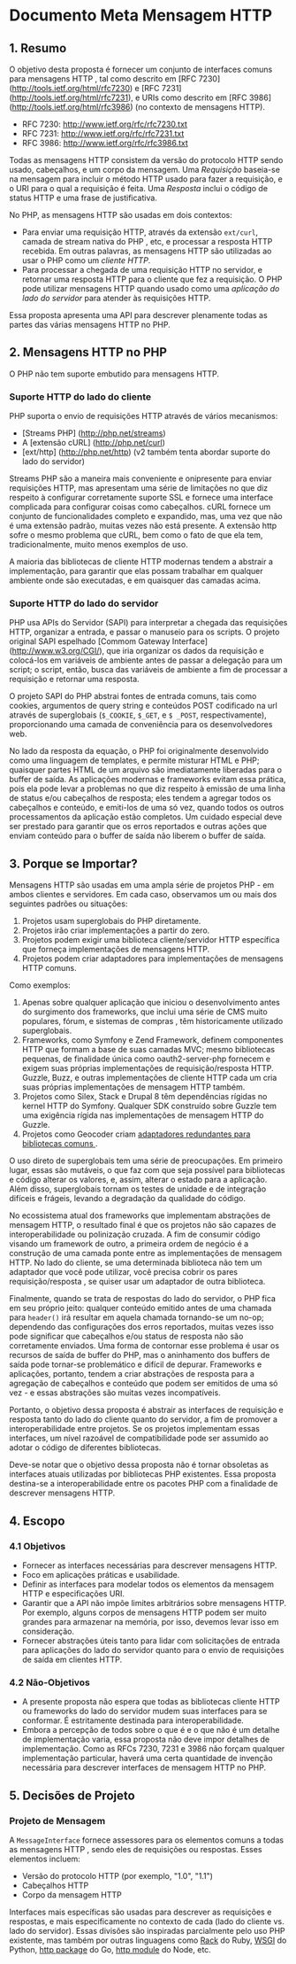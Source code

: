 # Documento Meta Mensagem HTTP

## 1. Resumo

O objetivo desta proposta é fornecer um conjunto de interfaces comuns para mensagens HTTP
, tal como descrito em [RFC 7230] (http://tools.ietf.org/html/rfc7230) e
[RFC 7231] (http://tools.ietf.org/html/rfc7231), e URIs como descrito em 
[RFC 3986] (http://tools.ietf.org/html/rfc3986) (no contexto de mensagens HTTP).

- RFC 7230: http://www.ietf.org/rfc/rfc7230.txt
- RFC 7231: http://www.ietf.org/rfc/rfc7231.txt
- RFC 3986: http://www.ietf.org/rfc/rfc3986.txt

Todas as mensagens HTTP consistem da versão do protocolo HTTP sendo usado, cabeçalhos, e
um corpo da mensagem. Uma _Requisição_ baseia-se na mensagem para incluir o método HTTP
usado para fazer a requisição, e o URI para o qual a requisição é feita. Uma
_Resposta_ inclui o código de status HTTP e uma frase de justificativa.

No PHP, as mensagens HTTP são usadas ​​em dois contextos:

- Para enviar uma requisição HTTP, através da extensão `ext/curl`, camada de stream nativa do PHP
  , etc, e processar a resposta HTTP recebida. Em outras palavras, as mensagens HTTP
  são utilizadas ao usar o PHP como um _cliente HTTP_.
- Para processar a chegada de uma requisição HTTP no servidor, e retornar uma resposta HTTP
  para o cliente que fez a requisição. O PHP pode utilizar mensagens HTTP quando usado como uma
  _aplicação do lado do servidor_ para atender às requisições HTTP.

Essa proposta apresenta uma API para descrever plenamente todas as partes das várias
mensagens HTTP no PHP.

## 2. Mensagens HTTP no PHP

O PHP não tem suporte embutido para mensagens HTTP.

### Suporte HTTP do lado do cliente

PHP suporta o envio de requisições HTTP através de vários mecanismos:

- [Streams PHP] (http://php.net/streams)
- A [extensão cURL] (http://php.net/curl)
- [ext/http] (http://php.net/http) (v2 também tenta abordar suporte do lado do servidor)

Streams PHP são a maneira mais conveniente e onipresente para enviar requisições HTTP,
mas apresentam uma série de limitações no que diz respeito à configurar corretamente suporte SSL
e fornece uma interface complicada para configurar coisas como
cabeçalhos. cURL fornece um conjunto de funcionalidades completo e expandido, mas, uma vez que não é uma
extensão padrão, muitas vezes não está presente. A extensão http sofre
o mesmo problema que cURL, bem como o fato de que ela tem, tradicionalmente, muito
menos exemplos de uso.

A maioria das bibliotecas de cliente HTTP modernas tendem a abstrair a implementação, para
garantir que elas possam trabalhar em qualquer ambiente onde são executadas, e em
quaisquer das camadas acima.

### Suporte HTTP do lado do servidor

PHP usa APIs do Servidor (SAPI) para interpretar a chegada das requisições HTTP, organizar a entrada,
e passar o manuseio para os scripts. O projeto original SAPI espelhado [Commom
Gateway Interface] (http://www.w3.org/CGI/), que iria organizar os dados da requisição
e colocá-los em variáveis ​​de ambiente antes de passar a delegação para um script;
o script, então, busca das variáveis ​​de ambiente a fim de processar
a requisição e retornar uma resposta.

O projeto SAPI do PHP abstrai fontes de entrada comuns, tais como cookies, argumentos de query string
e conteúdos POST codificado na url através de superglobais (`$_COOKIE`, `$_GET`,
e `$ _POST`, respectivamente), proporcionando uma camada de conveniência para os desenvolvedores web.

No lado da resposta da equação, o PHP foi originalmente desenvolvido como uma
linguagem de templates, e permite misturar HTML e PHP; quaisquer partes HTML
de um arquivo são imediatamente liberadas para o buffer de saída. As aplicações modernas e
frameworks evitam essa prática, pois ela pode levar a problemas no
que diz respeito à emissão de uma linha de status e/ou cabeçalhos de resposta; eles tendem a
agregar todos os cabeçalhos e conteúdo, e emiti-los de uma só vez, quando todos os outros
processamentos da aplicação estão completos. Um cuidado especial deve ser prestado para garantir
que os erros reportados e outras ações que enviam conteúdo para o buffer de saída
não liberem o buffer de saída.

## 3. Porque se Importar?

Mensagens HTTP são usadas ​​em uma ampla série de projetos PHP - em ambos clientes e
servidores. Em cada caso, observamos um ou mais dos seguintes padrões ou
situações:

1. Projetos usam superglobais do PHP diretamente.
2. Projetos irão criar implementações a partir do zero.
3. Projetos podem exigir uma biblioteca cliente/servidor HTTP específica que forneça
   implementações de mensagens HTTP.
4. Projetos podem criar adaptadores para implementações de mensagens HTTP comuns.

Como exemplos:

1. Apenas sobre qualquer aplicação que iniciou o desenvolvimento antes do surgimento dos
   frameworks, que inclui uma série de CMS muito populares, fórum, e sistemas de compras
   , têm historicamente utilizado superglobais.
2. Frameworks, como Symfony e Zend Framework, definem componentes HTTP
   que formam a base de suas camadas MVC; mesmo bibliotecas pequenas, de finalidade única
   como oauth2-server-php fornecem e exigem suas próprias implementações de requisição/resposta
   HTTP. Guzzle, Buzz, e outras implementações de cliente HTTP
   cada um cria suas próprias implementações de mensagem HTTP também.
3. Projetos como Silex, Stack e Drupal 8 têm dependências rígidas no
   kernel HTTP do Symfony. Qualquer SDK construído sobre Guzzle tem uma exigência rígida nas
   implementações de mensagem HTTP do Guzzle.
4. Projetos como Geocoder criam [adaptadores redundantes para bibliotecas comuns
   ](https://github.com/geocoder-php/Geocoder/tree/6a729c6869f55ad55ae641c74ac9ce7731635e6e/src/Geocoder/HttpAdapter).

O uso direto de superglobais tem uma série de preocupações. Em primeiro lugar, essas são
mutáveis, o que faz com que seja possível para bibliotecas e código alterar os valores,
e, assim, alterar o estado para a aplicação. Além disso, superglobais tornam os testes de unidade
e de integração difíceis e frágeis, levando a degradação da qualidade do
código.

No ecossistema atual dos frameworks que implementam abstrações de mensagem HTTP,
o resultado final é que os projetos não são capazes de interoperabilidade ou
polinização cruzada. A fim de consumir código visando um framework de
outro, a primeira ordem de negócio é a construção de uma camada ponte entre as
implementações de mensagem HTTP. No lado do cliente, se uma determinada biblioteca
não tem um adaptador que você pode utilizar, você precisa cobrir os pares requisição/resposta
, se quiser usar um adaptador de outra biblioteca.

Finalmente, quando se trata de respostas do lado do servidor, o PHP fica em seu próprio jeito: qualquer
conteúdo emitido antes de uma chamada para `header()` irá resultar em aquela chamada tornando-se um
no-op; dependendo das configurações dos erros reportados, muitas vezes isso pode significar que cabeçalhos
e/ou status de resposta não são corretamente enviados. Uma forma de contornar esse problema é
usar os recursos de saída de buffer do PHP, mas o aninhamento dos buffers de saída pode
tornar-se problemático e difícil de depurar. Frameworks e aplicações, portanto,
tendem a criar abstrações de resposta para a agregação de cabeçalhos e conteúdo que
podem ser emitidos de uma só vez - e essas abstrações são muitas vezes incompatíveis.

Portanto, o objetivo dessa proposta é abstrair as interfaces de requisição e resposta
tanto do lado do cliente quanto do servidor, a fim de promover a interoperabilidade entre
projetos. Se os projetos implementam essas interfaces, um nível razoável de
compatibilidade pode ser assumido ao adotar o código de diferentes bibliotecas.

Deve-se notar que o objetivo dessa proposta não é tornar obsoletas as
interfaces atuais utilizadas por bibliotecas PHP existentes. Essa proposta destina-se
a interoperabilidade entre os pacotes PHP com a finalidade de descrever mensagens
HTTP.

## 4. Escopo

### 4.1 Objetivos

* Fornecer as interfaces necessárias para descrever mensagens HTTP.
* Foco em aplicações práticas e usabilidade.
* Definir as interfaces para modelar todos os elementos da mensagem HTTP e
  especificações URI.
* Garantir que a API não impõe limites arbitrários sobre mensagens HTTP. Por
  exemplo, alguns corpos de mensagens HTTP podem ser muito grandes para armazenar na memória, por isso,
  devemos levar isso em consideração.
* Fornecer abstrações úteis tanto para lidar com solicitações de entrada para
  aplicações do lado do servidor quanto para o envio de requisições de saída em clientes HTTP.

### 4.2 Não-Objetivos

* A presente proposta não espera que todas as bibliotecas cliente HTTP ou frameworks do lado do servidor
  mudem suas interfaces para se conformar. É estritamente destinada para
  interoperabilidade.
* Embora a percepção de todos sobre o que é e o que não é um detalhe de implementação
  varia, essa proposta não deve impor detalhes de implementação. Como as
  RFCs 7230, 7231 e 3986 não forçam qualquer implementação particular,
  haverá uma certa quantidade de invenção necessária para descrever interfaces de mensagem HTTP
  no PHP.

## 5. Decisões de Projeto

### Projeto de Mensagem

A `MessageInterface` fornece assessores para os elementos comuns a todas as mensagens HTTP
, sendo eles de requisições ou respostas. Esses elementos incluem:

- Versão do protocolo HTTP (por exemplo, "1.0", "1.1")
- Cabeçalhos HTTP
- Corpo da mensagem HTTP

Interfaces mais específicas são usadas para descrever as requisições e respostas, e mais
especificamente no contexto de cada (lado do cliente vs. lado do servidor). Essas divisões são
inspiradas parcialmente pelo uso PHP existente, mas também por outras linguagens como
[Rack](https://rack.github.io) do Ruby,
[WSGI](https://www.python.org/dev/peps/pep-0333/) do Python,
[http package](http://golang.org/pkg/net/http/) do Go,
[http module](http://nodejs.org/api/http.html) do Node, etc.
